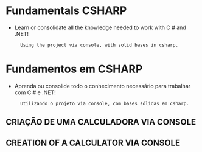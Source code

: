 # Fundamentals CSHARP

* Learn or consolidate all the knowledge needed to work with C # and .NET!


		Using the project via console, with solid bases in csharp.

# Fundamentos em CSHARP

* Aprenda ou consolide todo o conhecimento necessário para trabalhar com C # e .NET!


        Utilizando o projeto via console, com bases sólidas em csharp.

## CRIAÇÃO DE UMA CALCULADORA VIA CONSOLE

## CREATION OF A CALCULATOR VIA CONSOLE
